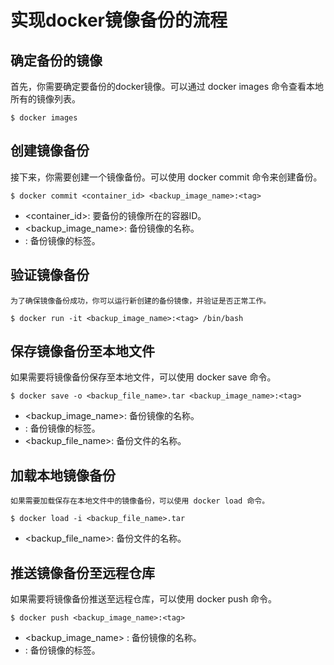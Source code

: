 # 实现docker镜像备份的流程

## 确定备份的镜像
   首先，你需要确定要备份的docker镜像。可以通过 docker images 命令查看本地所有的镜像列表。

`$ docker images`

## 创建镜像备份
   接下来，你需要创建一个镜像备份。可以使用 docker commit 命令来创建备份。

`$ docker commit <container_id> <backup_image_name>:<tag>`

* <container_id>: 要备份的镜像所在的容器ID。
* <backup_image_name>: 备份镜像的名称。
* <tag>: 备份镜像的标签。

## 验证镜像备份 
    为了确保镜像备份成功，你可以运行新创建的备份镜像，并验证是否正常工作。
    
`$ docker run -it <backup_image_name>:<tag> /bin/bash`

## 保存镜像备份至本地文件
   如果需要将镜像备份保存至本地文件，可以使用 docker save 命令。

`$ docker save -o <backup_file_name>.tar <backup_image_name>:<tag>`

* <backup_image_name>: 备份镜像的名称。
* <tag>: 备份镜像的标签。
* <backup_file_name>: 备份文件的名称。

## 加载本地镜像备份
    如果需要加载保存在本地文件中的镜像备份，可以使用 docker load 命令。

`$ docker load -i <backup_file_name>.tar`

* <backup_file_name>: 备份文件的名称。

## 推送镜像备份至远程仓库
如果需要将镜像备份推送至远程仓库，可以使用 docker push 命令。

`$ docker push <backup_image_name>:<tag>`


* <backup_image_name> : 备份镜像的名称。
* <tag> : 备份镜像的标签。

